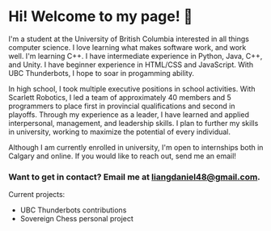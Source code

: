 # Hi! Welcome to my page! 👋

I'm a student at the University of British Columbia interested in all things computer science. I love learning what makes software work, and work well. I'm learning C++. I have intermediate experience in Python, Java, C++, and Unity. I have beginner experience in HTML/CSS and JavaScript. With UBC Thunderbots, I hope to soar in progamming ability.

In high school, I took multiple executive positions in school activities. With Scarlett Robotics, I led a team of approximately 40 members and 5 programmers to place first in provincial qualifications and second in playoffs. Through my experience as a leader, I have learned and applied interpersonal, management, and leadership skills. I plan to further my skills in university, working to maximize the potential of every individual.

Although I am currently enrolled in university, I'm open to internships both in Calgary and online. If you would like to reach out, send me an email!

### Want to get in contact? Email me at liangdaniel48@gmail.com.

Current projects:

* UBC Thunderbots contributions
* Sovereign Chess personal project

<!---
someone2060/someone2060 is a ✨ special ✨ repository because its `README.md` (this file) appears on your GitHub profile.
You can click the Preview link to take a look at your changes.
--->
